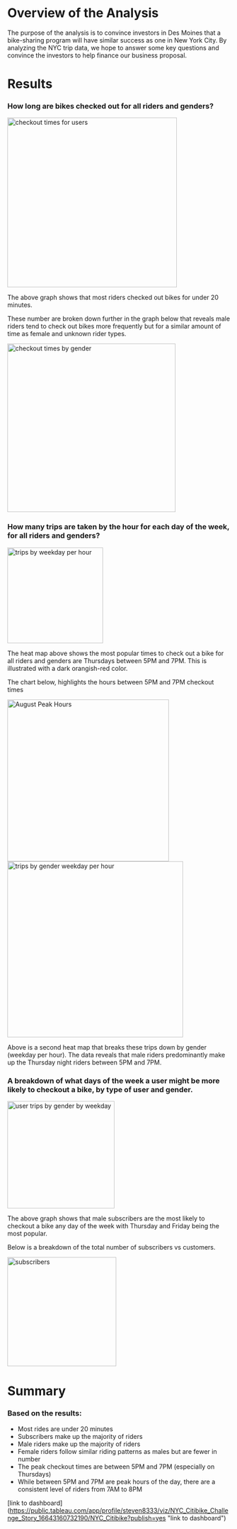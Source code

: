 # Overview of the Analysis

The purpose of the analysis is to convince investors in Des Moines that a bike-sharing program will have similar success as one in New York City. By analyzing the NYC trip data, we hope to answer some key questions and convince the investors to help finance our business proposal. 

# Results

### How long are bikes checked out for all riders and genders?

<img width="383" alt="checkout times for users" src="https://user-images.githubusercontent.com/106631875/192701382-a68a8c59-b208-4a72-a8f8-c4d5e95e7a41.png">

The above graph shows that most riders checked out bikes for under 20 minutes.
 
These number are broken down further in the graph below that reveals male riders tend to check out bikes more frequently but for a similar amount of time as female and unknown rider types. 

<img width="380" alt="checkout times by gender" src="https://user-images.githubusercontent.com/106631875/192701426-19081c93-7974-499c-b86f-2d8796de674a.png">

### How many trips are taken by the hour for each day of the week, for all riders and genders?

<img width="216" alt="trips by weekday per hour" src="https://user-images.githubusercontent.com/106631875/192701865-44ce39d9-8f4d-412b-87ff-136cfdf8270a.png">

The heat map above shows the most popular times to check out a bike for all riders and genders are Thursdays between 5PM and 7PM. This is illustrated with a dark orangish-red color.  

The chart below, highlights the hours between 5PM and 7PM checkout times

<img width="365" alt="August Peak Hours" src="https://user-images.githubusercontent.com/106631875/192701643-d47e19e6-a685-4475-ae4d-32ee8221db1b.png">

<img width="397" alt="trips by gender weekday per hour" src="https://user-images.githubusercontent.com/106631875/192701581-dd130e17-e1bf-4f96-8b67-af0f0e0978ab.png">

Above is a second heat map that breaks these trips down by gender (weekday per hour). The data reveals that male riders predominantly make up the Thursday night riders between 5PM and 7PM. 

### A breakdown of what days of the week a user might be more likely to checkout a bike, by type of user and gender.

<img width="242" alt="user trips by gender by weekday" src="https://user-images.githubusercontent.com/106631875/192701932-31240a98-ec9e-4d00-a4cc-f94a8720c8a3.png">

The above graph shows that male subscribers are the most likely to checkout a bike any day of the week with Thursday and Friday being the most popular. 

Below is a breakdown of the total number of subscribers vs customers.

<img width="246" alt="subscribers" src="https://user-images.githubusercontent.com/106631875/192702145-2f214c7e-7d26-42ec-8e81-e8bd05e7fae5.png">

# Summary

### Based on the results: 
- Most rides are under 20 minutes
- Subscribers make up the majority of riders
- Male riders make up the majority of riders
- Female riders follow similar riding patterns as males but are fewer in number 
- The peak checkout times are between 5PM and 7PM (especially on Thursdays)
- While between 5PM and 7PM are peak hours of the day, there are a consistent level of riders from 7AM to 8PM




[link to dashboard] (https://public.tableau.com/app/profile/steven8333/viz/NYC_Citibike_Challenge_Story_16643160732190/NYC_Citibike?publish=yes "link to dashboard")
